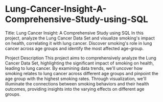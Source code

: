 # Lung-Cancer-Insight-A-Comprehensive-Study-using-SQL
Title:  Lung Cancer Insight: A Comprehensive Study using SQL
	          In this project, analyze the Lung Cancer Data Set and visualize smoking's impact on health, correlating it with lung cancer. 
 Discover smoking's role in lung cancer across age groups and identify the most affected age-group.

Project Description
           This project aims to comprehensively analyze the Lung Cancer Data Set, highlighting the significant impact of smoking on health, leading to lung cancer. 
By examining data trends, we'll uncover how smoking relates to lung cancer across different age groups and pinpoint the age group with the highest smoking rates. 
Through visualization, we'll illuminate the connections between smoking behaviors and their health outcomes, providing insights into the varying effects on different age groups.
